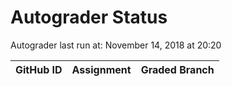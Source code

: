 # Autograder Status
Autograder last run at: November 14, 2018 at 20:20

| GitHub ID | Assignment | Graded Branch |
|-----------|------------|---------------|
